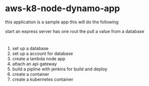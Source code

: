 # aws-k8-node-dynamo-app

this application is a sample app this will do the following

start an express server
has one rout the pull a value from a database
#
<ol>
<li>set up a database
<li>set up a account for database
<li>create a lambda node app
<li>attach an api gateway

<li>build a pipline with jenkins for build and deploy
<li>create a container
<li>create a kubernetes container
